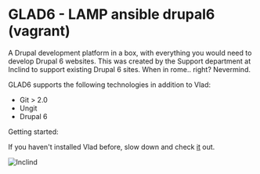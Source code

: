 GLAD6 - LAMP ansible drupal6 (vagrant)
==================================


A Drupal development platform in a box, with everything you would need to develop Drupal 6 websites. This was created by the Support department at Inclind to support existing Drupal 6 sites. When in rome.. right? Nevermind.

GLAD6 supports the following technologies in addition to Vlad:

* Git > 2.0
* Ungit
* Drupal 6


Getting started:

If you haven't installed Vlad before, slow down and check [it](https://bitbucket.org/philipnorton42/vlad) out.



![Inclind](http://inclind.com/sites/all/themes/inclind/images/layout/logo.png "Brought to you by Inclind")
